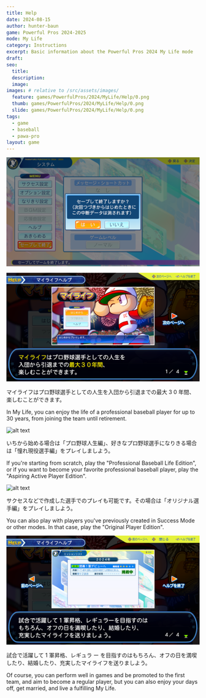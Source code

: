 ```yaml
---
title: Help
date: 2024-08-15
author: hunter-baun
game: Powerful Pros 2024-2025
mode: My Life
category: Instructions
excerpt: Basic information about the Powerful Pros 2024 My Life mode
draft: 
seo:
  title:
  description:
  image: 
images: # relative to /src/assets/images/
  feature: games/PowerfulPros/2024/MyLife/Help/0.png
  thumb: games/PowerfulPros/2024/MyLife/Help/0.png
  slide: games/PowerfulPros/2024/MyLife/Help/0.png
tags:
  - game
  - baseball
  - pawa-pro
layout: game
---
```


![Should display help?](</assets/images/games/PowerfulPros/2024/MyLife/Help/0.png>)


![alt text](</assets/images/games/PowerfulPros/2024/MyLife/Help/1.png>)

マイライフはプロ野球選手としての人生を入団から引退までの最大 3 0 年間、楽しむことができます。

In My Life, you can enjoy the life of a professional baseball player for up to 30 years, from joining the team until retirement.

![alt text](</assets/images/games/PowerfulPros/2024/MyLife/Help/2.png>)

いちから始める場合は「プロ野球人生編」、好きなプロ野球選手になりきる場合は「憧れ現役選手編」をプレイしましよう。

If you're starting from scratch, play the "Professional Baseball Life Edition", or if you want to become your favorite professional baseball player, play the "Aspiring Active Player Edition".

![alt text](</assets/images/games/PowerfulPros/2024/MyLife/Help/3.png>)

サクセスなどで作成した選手でのプレイも可能です。その場合は「オリジナル選手編」をプレイしましよう。

You can also play with players you've previously created in Success Mode or other modes. In that case, play the "Original Player Edition".

![alt text](</assets/images/games/PowerfulPros/2024/MyLife/Help/4.png>)

試合で活躍して 1 軍昇格、レギュラ ー を目指すのはもちろん、オフの日を満喫したり、結婚したり、充実したマイライフを送りましよう。

Of course, you can perform well in games and be promoted to the first team, and aim to become a regular player, but you can also enjoy your days off, get married, and live a fulfilling My Life.